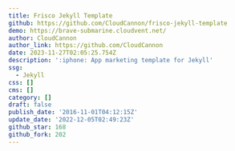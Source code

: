 ```yaml
---
title: Frisco Jekyll Template
github: https://github.com/CloudCannon/frisco-jekyll-template
demo: https://brave-submarine.cloudvent.net/
author: CloudCannon
author_link: https://github.com/CloudCannon
date: 2023-11-27T02:05:25.754Z
description: ':iphone: App marketing template for Jekyll'
ssg:
  - Jekyll
css: []
cms: []
category: []
draft: false
publish_date: '2016-11-01T04:12:15Z'
update_date: '2022-12-05T02:49:23Z'
github_star: 168
github_fork: 202
---
```

